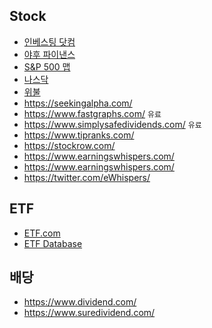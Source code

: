 
## Stock

* [인베스팅 닷컴](https://www.investing.com/)
* [야후 파이낸스](https://finance.yahoo.com/)
* [S&P 500 맵](https://finviz.com/map.ashx)
* [나스닥](https://www.nasdaq.com/)
* [위불](https://www.webull.com/)
* https://seekingalpha.com/
* https://www.fastgraphs.com/ `유료`
* https://www.simplysafedividends.com/ `유료`
* https://www.tipranks.com/
* https://stockrow.com/
* https://www.earningswhispers.com/
* https://www.earningswhispers.com/
* https://twitter.com/eWhispers/

## ETF

* [ETF.com](https://www.etf.com/)
* [ETF Database](https://etfdb.com/)

## 배당

* https://www.dividend.com/
* https://www.suredividend.com/

